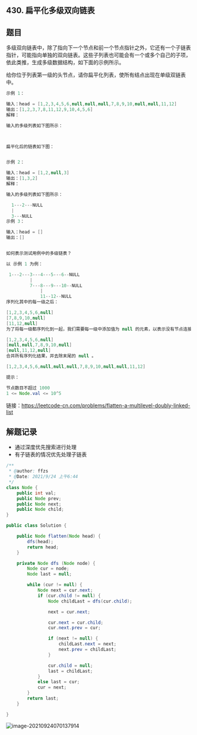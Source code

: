 ## 430. 扁平化多级双向链表

## 题目

 多级双向链表中，除了指向下一个节点和前一个节点指针之外，它还有一个子链表指针，可能指向单独的双向链表。这些子列表也可能会有一个或多个自己的子项，依此类推，生成多级数据结构，如下面的示例所示。

给你位于列表第一级的头节点，请你扁平化列表，使所有结点出现在单级双链表中。

 

```java
示例 1：

输入：head = [1,2,3,4,5,6,null,null,null,7,8,9,10,null,null,11,12]
输出：[1,2,3,7,8,11,12,9,10,4,5,6]
解释：

输入的多级列表如下图所示：



扁平化后的链表如下图：


示例 2：

输入：head = [1,2,null,3]
输出：[1,3,2]
解释：

输入的多级列表如下图所示：

  1---2---NULL
  |
  3---NULL
示例 3：

输入：head = []
输出：[]


如何表示测试用例中的多级链表？

以 示例 1 为例：

 1---2---3---4---5---6--NULL
         |
         7---8---9---10--NULL
             |
             11--12--NULL
序列化其中的每一级之后：

[1,2,3,4,5,6,null]
[7,8,9,10,null]
[11,12,null]
为了将每一级都序列化到一起，我们需要每一级中添加值为 null 的元素，以表示没有节点连接到上一级的上级节点。

[1,2,3,4,5,6,null]
[null,null,7,8,9,10,null]
[null,11,12,null]
合并所有序列化结果，并去除末尾的 null 。

[1,2,3,4,5,6,null,null,null,7,8,9,10,null,null,11,12]
```



```java
提示：

节点数目不超过 1000
1 <= Node.val <= 10^5
```


链接：https://leetcode-cn.com/problems/flatten-a-multilevel-doubly-linked-list

## 解题记录

+ 通过深度优先搜索进行处理
+ 有子链表的情况优先处理子链表

```java
/**
 * @author: ffzs
 * @Date: 2021/9/24 上午6:44
 */
class Node {
    public int val;
    public Node prev;
    public Node next;
    public Node child;
}

public class Solution {

    public Node flatten(Node head) {
        dfs(head);
        return head;
    }

    private Node dfs (Node node) {
        Node cur = node;
        Node last = null;

        while (cur != null) {
            Node next = cur.next;
            if (cur.child != null) {
                Node childLast = dfs(cur.child);

                next = cur.next;

                cur.next = cur.child;
                cur.next.prev = cur;

                if (next != null) {
                    childLast.next = next;
                    next.prev = childLast;
                }

                cur.child = null;
                last = childLast;
            }
            else last = cur;
            cur = next;
        }
        return last;
    }

}
```

![image-20210924070137914](https://gitee.com/ffzs/picture_go/raw/master/img/image-20210924070137914.png)